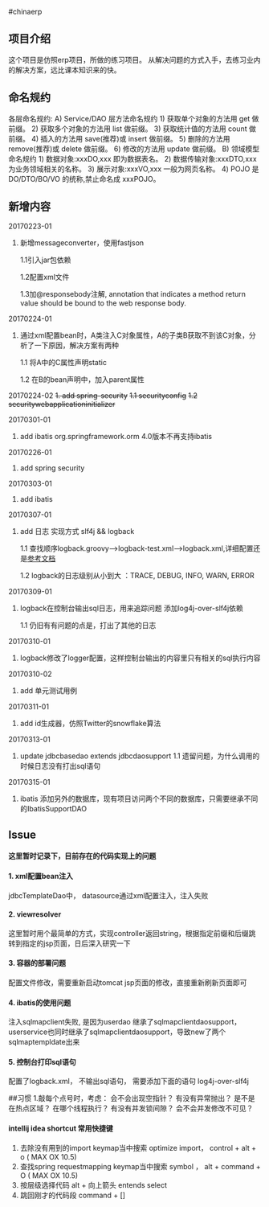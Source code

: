 #chinaerp

## 项目介绍

这个项目是仿照erp项目，所做的练习项目。
从解决问题的方式入手，去练习业内的解决方案，远比课本知识来的快。

## 命名规约

各层命名规约:
A) Service/DAO 层方法命名规约
	1) 获取单个对象的方法用 get 做前缀。
	2) 获取多个对象的方法用 list 做前缀。
	3) 获取统计值的方法用 count 做前缀。
	4) 插入的方法用 save(推荐)或 insert 做前缀。 
	5) 删除的方法用 remove(推荐)或 delete 做前缀。 
	6) 修改的方法用 update 做前缀。
B) 领域模型命名规约
	1) 数据对象:xxxDO,xxx 即为数据表名。
	2) 数据传输对象:xxxDTO,xxx 为业务领域相关的名称。 
	3) 展示对象:xxxVO,xxx 一般为网页名称。
	4) POJO 是 DO/DTO/BO/VO 的统称,禁止命名成 xxxPOJO。

## 新增内容

20170223-01
1. 新增messageconverter，使用fastjson

    1.1引入jar包依赖

    1.2配置xml文件

    1.3加@responsebody注解, annotation that indicates a method return value should be bound to the web response body.

20170224-01
1. 通过xml配置bean时，A类注入C对象属性，A的子类B获取不到该C对象，分析了一下原因，解决方案有两种
    
    1.1 将A中的C属性声明static
    
    1.2 在B的bean声明中，加入parent属性

20170224-02
~~1. add spring-security~~
~~1.1 securityconfig~~
~~1.2 securitywebapplicationinitializer~~

20170301-01
1. add ibatis  org.springframework.orm 4.0版本不再支持ibatis

20170226-01
1. add spring security

20170303-01 
1. add ibatis

20170307-01
1. add 日志  实现方式 slf4j && logback

    1.1 查找顺序logback.groovy-->logback-test.xml-->logback.xml,详细配置还是[参考文档](http://logback.qos.ch/documentation.html)

    1.2 logback的日志级别从小到大 ：TRACE, DEBUG, INFO, WARN, ERROR

20170309-01
1. logback在控制台输出sql日志，用来追踪问题 添加log4j-over-slf4j依赖

    1.1 仍旧有有问题的点是，打出了其他的日志

20170310-01
1. logback修改了logger配置，这样控制台输出的内容里只有相关的sql执行内容

20170310-02
1. add 单元测试用例

20170311-01
1. add id生成器，仿照Twitter的snowflake算法

20170313-01
1. update jdbcbasedao extends jdbcdaosupport
    1.1 遗留问题，为什么调用的时候日志没有打出sql语句
    
20170315-01
1. ibatis 添加另外的数据库，现有项目访问两个不同的数据库，只需要继承不同的IbatisSupportDAO

## Issue
#### 这里暂时记录下，目前存在的代码实现上的问题
#### 1. xml配置bean注入 
jdbcTemplateDao中， datasource通过xml配置注入，注入失败

#### 2. viewresolver 
这里暂时用个最简单的方式，实现controller返回string，根据指定前缀和后缀跳转到指定的jsp页面，日后深入研究一下

#### 3. 容器的部署问题
配置文件修改，需要重新启动tomcat
jsp页面的修改，直接重新刷新页面即可

#### 4. ibatis的使用问题
注入sqlmapclient失败, 是因为userdao 继承了sqlmapclientdaosupport， userservice也同时继承了sqlmapclientdaosupport，导致new了两个sqlmaptempldate出来

#### 5. 控制台打印sql语句
配置了logback.xml， 不输出sql语句， 需要添加下面的语句 log4j-over-slf4j

##习惯
1.敲每个点号时，考虑：
	会不会出现空指针？
	有没有异常抛出？
	是不是在热点区域？
	在哪个线程执行？
	有没有并发锁间隙？
	会不会并发修改不可见？

#### intellij idea shortcut 常用快捷键
1. 去除没有用到的import keymap当中搜索 optimize import， control + alt + o ( MAX OX 10.5)
2. 查找spring requestmapping  keymap当中搜索 symbol ， alt + command + O  ( MAX OX 10.5)
3. 按层级选择代码 alt + 向上箭头 entends select
4. 跳回刚才的代码段  command + []